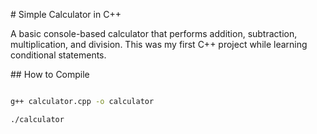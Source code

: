 \# Simple Calculator in C++



A basic console-based calculator that performs addition, subtraction, multiplication, and division.
This was my first C++ project while learning conditional statements.



\## How to Compile



```bash

g++ calculator.cpp -o calculator

./calculator

